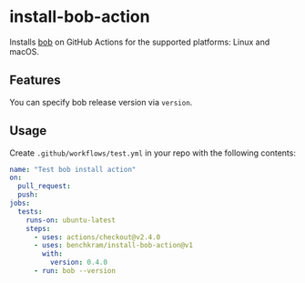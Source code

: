 # install-bob-action

Installs [bob](https://bob.build/) on GitHub Actions for the supported platforms: Linux and macOS.

## Features

You can specify bob release version via `version`.

## Usage

Create `.github/workflows/test.yml` in your repo with the following contents:

```yaml
name: "Test bob install action"
on:
  pull_request:
  push:
jobs:
  tests:
    runs-on: ubuntu-latest
    steps:
      - uses: actions/checkout@v2.4.0
      - uses: benchkram/install-bob-action@v1
        with:
          version: 0.4.0
      - run: bob --version
```